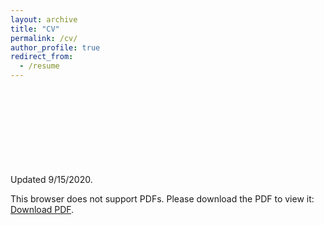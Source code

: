 ```yaml
---
layout: archive
title: "CV"
permalink: /cv/
author_profile: true
redirect_from:
  - /resume
---
```


Updated 9/15/2020.
<object data=(../SFOLSON_CV.pdf) type="application/pdf" width="700px" height="700px">
    <embed src=(../SFOLSON_CV.pdf)>
        <p>This browser does not support PDFs. Please download the PDF to view it: <a href=(../SFOLSON_CV.pdf)>Download PDF</a>.</p>
    </embed>
</object>
